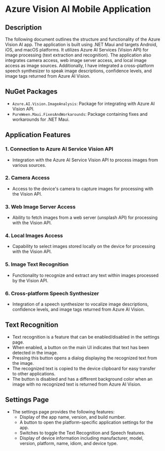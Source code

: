 # Azure Vision AI Mobile Application

## Description

The following document outlines the structure and functionality of the Azure Vision AI app. The application is built using .NET Maui and targets Android, iOS, and macOS platforms. It utilizes Azure AI Services (Vision API) for image processing (text extraction and recognition). The application also integrates camera access, web image server access, and local image access as image sources. Additionally, I have integrated a cross-platform speech synthesizer to speak image descriptions, confidence levels, and image tags returned from Azure AI Vision.

## NuGet Packages

- `Azure.AI.Vision.ImageAnalysis`: Package for integrating with Azure AI Vision API.
- `PureWeen.Maui.FixesAndWorkarounds`: Package containing fixes and workarounds for .NET Maui.

## Application Features

### 1. Connection to Azure AI Service Vision API

- Integration with the Azure AI Service Vision API to process images from various sources.

### 2. Camera Access

- Access to the device's camera to capture images for processing with the Vision API.

### 3. Web Image Server Access

- Ability to fetch images from a web server (unsplash API) for processing with the Vision API.

### 4. Local Images Access

- Capability to select images stored locally on the device for processing with the Vision API.

### 5. Image Text Recognition

- Functionality to recognize and extract any text within images processed by the Vision API.

### 6. Cross-platform Speech Synthesizer

- Integration of a speech synthesizer to vocalize image descriptions, confidence levels, and image tags returned from Azure AI Vision.

## Text Recognition

- Text recognition is a feature that can be enabled/disabled in the settings page.
- When enabled, a button on the main UI indicates that text has been detected in the image.
- Pressing this button opens a dialog displaying the recognized text from the image.
- The recognized text is copied to the device clipboard for easy transfer to other applications.
- The button is disabled and has a different background color when an image with no recognized text is returned from Azure AI Vision.

## Settings Page

- The settings page provides the following features:
  - Display of the app name, version, and build number.
  - A button to open the platform-specific application settings for the app.
  - Switches to toggle the Text Recognition and Speech features.
  - Display of device information including manufacturer, model, version, platform, name, idiom, and device type.


